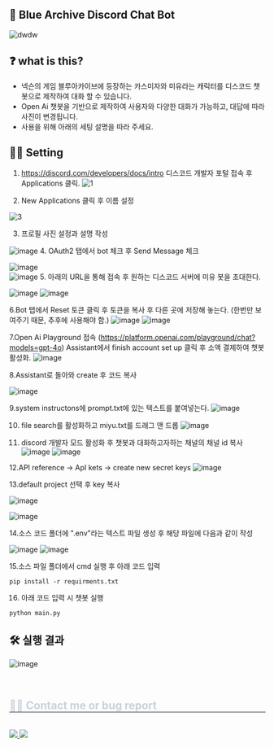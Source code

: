 ## 🙌 Blue Archive Discord Chat Bot
![dwdw](https://github.com/user-attachments/assets/12bce50b-a2c5-4199-856a-3124260ad9d2)   

## ❓ what is this?
- 넥슨의 게임 블루아카이브에 등장하는 카스미자와 미유라는 캐릭터를 디스코드 챗봇으로 제작하여 대화 할 수 있습니다.  
- Open Ai 챗봇을 기반으로 제작하여 사용자와 다양한 대화가 가능하고, 대답에 따라 사진이 변경됩니다.
- 사용을 위해 아래의 세팅 설명을 따라 주세요. 

## 🙋‍♀️ Setting 
1. https://discord.com/developers/docs/intro 디스코드 개발자 포털 접속 후 Applications 클릭.
![1](https://github.com/user-attachments/assets/b033133d-2a37-4cbd-b85b-b58fcdd0e3e4)


2. New Applications 클릭 후 이름 설정

![3](https://github.com/user-attachments/assets/d8fcbf62-3f91-43fd-92ad-afe03e3974c9)   

3. 프로필 사진 설정과 설명 작성

![image](https://github.com/user-attachments/assets/ecbdde16-e8bc-4c3e-9909-5e401767aefa) 
4. OAuth2 탭에서 bot 체크 후 Send Message 체크

![image](https://github.com/user-attachments/assets/199eda7f-3fc0-4719-9d81-3ad139dd3de2)   
![image](https://github.com/user-attachments/assets/4c04be7b-3edd-4b7e-ae58-44ece852c5bf)
5. 아래의 URL을 통해 접속 후 원하는 디스코드 서버에 미유 봇을 초대한다.

![image](https://github.com/user-attachments/assets/ad68be53-f173-40ad-9599-17b7b30a66bb)
![image](https://github.com/user-attachments/assets/46a32245-0c0d-4385-96fa-1d35d75fb96b)

6.Bot 탭에서 Reset 토큰 클릭 후 토큰을 복사 후 다른 곳에 저장해 놓는다. (한번만 보여주기 때문, 추후에 사용해야 함.)
![image](https://github.com/user-attachments/assets/d5caf40d-7092-47e3-8cd8-f115e8faee99)
![image](https://github.com/user-attachments/assets/8fa6d17b-0a45-400d-baaf-6ed964e666cb)

7.Open Ai Playground 접속 (https://platform.openai.com/playground/chat?models=gpt-4o)
Assistant에서 finish account set up 클릭 후 소액 결제하여 챗봇 활성화.
![image](https://github.com/user-attachments/assets/9e18ea76-0a6b-4dfa-a53e-5e6309af916b)

8.Assistant로 돌아와 create 후 코드 복사

![image](https://github.com/user-attachments/assets/24e355c7-fd7b-4e49-a5f9-4a4115bef9ae)

9.system instructons에 prompt.txt에 있는 텍스트를 붙여넣는다.
![image](https://github.com/user-attachments/assets/c75ae407-d2e0-4706-a9d0-aba89db16175)

10. file search를 활성화하고 miyu.txt를 드래그 앤 드롭
![image](https://github.com/user-attachments/assets/fcabfe57-573b-4136-a34c-2d1a374c3f1c)

11. discord 개발자 모드 활성화 후  챗봇과 대화하고자하는 채널의 채널 id 복사
![image](https://github.com/user-attachments/assets/d347a94e-3605-4b36-8771-658e6768a44b)
![image](https://github.com/user-attachments/assets/985c0b00-723e-41ad-a209-28950b23db58)

12.API reference -> ApI kets -> create new secret keys
![image](https://github.com/user-attachments/assets/c5ec4095-2066-4de9-997e-74baa350bf0e)

13.default project 선택 후 key 복사

![image](https://github.com/user-attachments/assets/d873e652-ed81-43fc-baf0-62861a93e0bf)

![image](https://github.com/user-attachments/assets/ff4d5fd9-6b5d-4a18-86b2-6744b946f56f)

14.소스 코드 폴더에 ".env"라는 텍스트 파일 생성 후 해당 파일에 다음과 같이 작성

![image](https://github.com/user-attachments/assets/1dacac1c-a5eb-4c14-8eac-12e51f3d990c)
![image](https://github.com/user-attachments/assets/4d91d9a3-bbfc-4499-8f72-ac85676ce4be)

15.소스 파일 폴더에서 cmd 실행 후 아래 코드 입력
```
pip install -r requirments.txt
```
 
16. 아래 코드 입력 시 챗봇 실행
```
python main.py
```


## 🛠 실행 결과

![image](https://github.com/user-attachments/assets/cc5b6af2-c51d-432a-9845-136aba2ca176)

<br>   


 </div>
    <div style="text-align: left;">
    <h2 style="border-bottom: 1px solid #21262d; color: #c9d1d9;"> 🧑‍💻 Contact me or bug report </h2> <br> 
    <div style="text-align: left;"> <a href=https://www.instagram.com/j_ch3873/> <img src="https://img.shields.io/badge/Instagram-E4405F?style=for-the-badge&logo=Instagram&logoColor=white&link=https://www.instagram.com/j_ch3873/"> </a>
         <a href=mailto:jangdoll7438@gmail.com> <img src="https://img.shields.io/badge/Gmail-EA4335?style=for-the-badge&logo=Gmail&logoColor=white&link=mailto:jangdoll7438@gmail.com"> </a>
    


